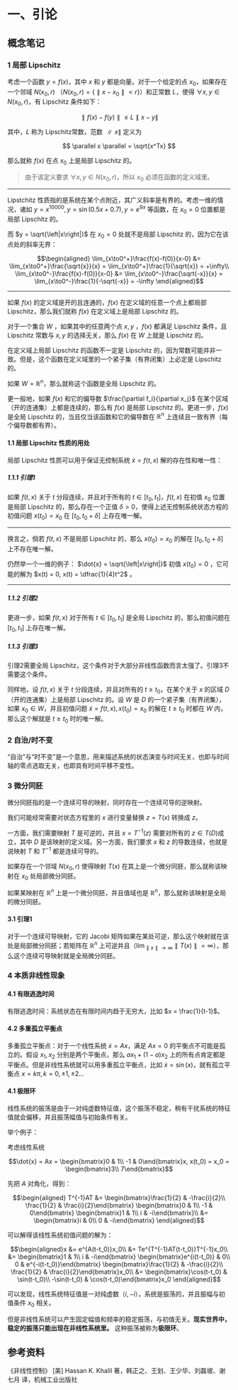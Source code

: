 # 一、引论

## 概念笔记

### 1 局部 Lipschitz

考虑一个函数 $y = f(x)$，其中 $x$ 和 $y$ 都是向量。对于一个给定的点 $x_0$，如果存在一个邻域 $N(x_0, r)$ （$N(x_0, r) = \{\parallel x-x_0 \parallel < r\}$）和正常数 $L$，使得 $\forall x, y \in N(x_0, r)$，有 Lipschitz 条件如下：

$$ \parallel f(x) - f(y) \parallel \le L \parallel x - y \parallel $$

其中，$L$ 称为 Lipschitz常数，范数 $\parallel x \parallel$ 定义为

$$ \parallel x \parallel = \sqrt{x^Tx} $$

那么就称  $f(x)$ 在点 $x_0$ 上是局部 Lipschitz 的。

> 由于该定义要求 $\forall x, y \in N(x_0, r)$，所以 $x_0$ 必须在函数的定义域里。

---

Lipstchitz 性质指的是系统在某个点附近，其广义斜率是有界的。考虑一维的情况，诸如 $y = x^{10000}, y = \sin(0.5x+0.7), y = e^{9x}$ 等函数，在 $x_0 = 0$ 位置都是局部 Lipschitz 的。

而 $y = \sqrt{\left|x\right|}$ 在 $x_0 = 0$ 处就不是局部 Lipschitz 的，因为它在该点处的斜率无界：

$$\begin{aligned}
\lim_{x\to0^+}\frac{f(x)-f(0)}{x-0} &= \lim_{x\to0^+}\frac{\sqrt{x}}{x} = \lim_{x\to0^+}\frac{1}{\sqrt{x}} = +\infty\\
\lim_{x\to0^-}\frac{f(x)-f(0)}{x-0} &= \lim_{x\to0^-}\frac{\sqrt{-x}}{x} = \lim_{x\to0^-}\frac{1}{-\sqrt{-x}} = -\infty
\end{aligned}$$

---

如果 $f(x)$ 的定义域是开的且连通的，$f(x)$ 在定义域的任意一个点上都局部 Lipschitz，那么我们就称 $f(x)$ 在定义域上是局部 Lipschitz 的。

对于一个集合 $W$ ，如果其中的任意两个点 $x, y$ ，$f(x)$ 都满足 Lipschitz 条件，且 Lipschitz 常数与 $x,y$ 的选择无关，那么 $f(x)$ 在 $W$ 上就是 Lipschitz 的。

在定义域上局部 Lipschitz 的函数不一定是 Lipschitz 的，因为常数可能并非一致。但是，这个函数在定义域里的一个紧子集（有界闭集）上必定是 Lipschitz 的。

如果 $W = \mathbb{R}^n$，那么就称这个函数是全局 Lipschitz 的。

更一般地，如果 $f(x)$ 和它的偏导数 $\frac{\partial f_i}{\partial x_j}$ 在某个区域（开的连通集）上都是连续的，那么有 $f(x)$ 是局部 Lipschitz 的。更进一步，$f(x)$ 是全局 Lipschitz 的，当且仅当该函数和它的偏导数在 $\mathbb{R}^n$ 上连续且一致有界（每个偏导数都有界）。

#### 1.1 局部 Lipschitz 性质的用处

局部 Lipschitz 性质可以用于保证无控制系统 $\dot{x} = f(t,x)$ 解的存在性和唯一性：

##### 1.1.1 引理1

如果 $f(t,x)$ 关于 $t$ 分段连续，并且对于所有的 $t\in[t_0, t_1]$，$f(t,x)$ 在初值 $x_0$ 位置是局部 Lipschitz 的，那么存在一个正值 $\delta > 0$，使得上述无控制系统状态方程的初值问题 $x(t_0) = x_0$ 在 $[t_0, t_0+\delta]$ 上存在唯一解。

---

换言之，倘若 $f(t,x)$ 不是局部 Lipschitz 的，那么 $x(t_0) = x_0$ 的解在 $[t_0, t_0+\delta]$ 上不存在唯一解。

仍然举一个一维的例子： $\dot{x} = \sqrt{\left|x\right|}$ 初值 $x(t_0) = 0$ ，它可能的解为 $x(t) = 0, x(t) = \dfrac{1}{4}t^2$ 。

---

##### 1.1.2 引理2

更进一步，如果 $f(t,x)$ 对于所有 $t\in [t_0, t_1]$ 是全局 Lipschitz 的，那么初值问题在 $[t_0, t_1]$ 上存在唯一解。

##### 1.1.3 引理3

引理2需要全局 Lipschitz，这个条件对于大部分非线性函数而言太强了。引理3不需要这个条件。

同样地，设 $f(t,x)$ 关于 $t$ 分段连续，并且对所有的 $t \ge t_0$，在某个关于 $x$ 的区域 $D$（开的连通集）上是局部 Lipschitz 的。设 $W$ 是 $D$ 的一个紧子集（有界闭集），如果 $x_0 \in W$，并且初值问题 $\dot{x} = f(t,x), x(t_0) = x_0$ 的解在 $t\ge t_0$ 时都在 $W$ 内，那么这个解就是 $t\ge t_0$ 时的唯一解。

### 2 自治/时不变

“自治”与“时不变”是一个意思，用来描述系统的状态演变与时间无关，也即与时间轴的零点选取无关，也即具有时间平移不变性。

### 3 微分同胚

微分同胚指的是一个连续可导的映射，同时存在一个连续可导的逆映射。

我们可能经常需要对状态方程里的 $x$ 进行变量替换 $z = T(x)$ 转换成 $z$。

一方面，我们需要映射 $T$ 是可逆的，并且 $x = T^{-1}(z)$ 需要对所有的 $z \in T(D)$成立，其中 $D$ 是该映射的定义域。另一方面，我们要求 $x$ 和 $z$ 的导数连续，也就是说映射 $T$ 和 $T^{-1}$ 都是连续可导的。

如果存在一个邻域 $N(x_0,r)$ 使得映射 $T(x)$ 在其上是一个微分同胚，那么就称该映射在 $x_0$ 处局部微分同胚。

如果某映射在 $\mathbb{R}^n$ 上是一个微分同胚，并且值域也是 $\mathbb{R}^n$，那么就称该映射是全局的微分同胚。

#### 3.1 引理1

对于一个连续可导映射，它的 Jacobi 矩阵如果在某处可逆，那么这个映射就在该处是局部微分同胚；若矩阵在 $\mathbb{R}^n$ 上可逆并且（$\lim_{\parallel x \parallel \to \infty} \parallel T(x) \parallel = \infty$），那么这个连续可导映射就是全局微分同胚。

### 4 本质非线性现象

#### 4.1 有限逃逸时间

有限逃逸时间：系统状态在有限时间内趋于无穷大，比如 $x = \frac{1}{t-1}$。

#### 4.2 多重孤立平衡点

多重孤立平衡点：对于一个线性系统 $\dot{x} = Ax$，满足 $Ax = 0$ 的平衡点不可能是孤立的。假设 $x_1, x_2$ 分别是两个平衡点，那么 $ax_1 + (1-a) x_2$ 上的所有点肯定都是平衡点。但是非线性系统就可以用多重孤立平衡点，比如 $\dot{x} = \sin(x)$，就有孤立平衡点 $x = k\pi, k = 0,\pm1, \pm2...$

#### 4.1 极限环

线性系统的振荡是由于一对纯虚数特征值，这个振荡不稳定，稍有干扰系统的特征值就会偏移，并且振荡幅值与初始条件有关。

举个例子：

考虑线性系统

$$\dot{x} = Ax = \begin{bmatrix}0 & 1\\ -1 & 0\end{bmatrix}x, x(t_0) = x_0 = \begin{bmatrix}3\\ 7\end{bmatrix}$$

先把 $A$ 对角化，得到：

$$\begin{aligned}
T^{-1}AT &= \begin{bmatrix}\frac{1}{2} & -\frac{i}{2}\\ \frac{1}{2} & \frac{i}{2}\end{bmatrix} \begin{bmatrix}0 & 1\\ -1 & 0\end{bmatrix} \begin{bmatrix}1 & 1\\ i & -i\end{bmatrix}\\
&= \begin{bmatrix}i & 0\\ 0 & -i\end{bmatrix}
\end{aligned}$$

可以解得该线性系统初值问题的解为：

$$\begin{aligned}x &= e^{A(t-t_0)}x_0\\
&= Te^{T^{-1}AT(t-t_0)}T^{-1}x_0\\
&= \begin{bmatrix}1 & 1\\ i & -i\end{bmatrix} \begin{bmatrix}e^{i(t-t_0)} & 0\\ 0 & e^{-i(t-t_0)}\end{bmatrix} \begin{bmatrix}\frac{1}{2} & -\frac{i}{2}\\ \frac{1}{2} & \frac{i}{2}\end{bmatrix}x_0\\
&= \begin{bmatrix}\cos(t-t_0) & \sin(t-t_0)\\ -\sin(t-t_0) & \cos(t-t_0)\end{bmatrix}x_0
\end{aligned}$$

可以发现，线性系统特征值是一对纯虚数（$i, -i$），系统是振荡的，并且振幅与初值条件 $x_0$ 相关。

但是非线性系统可以产生固定幅值和频率的稳定振荡，与初值无关。**现实世界中，稳定的振荡只能出现在非线性系统里。** 这种振荡被称为**极限环**。

## 参考资料

《非线性控制》 [美] Hassan K. Khalil 著，韩正之、王划、王少华、刘磊坡、谢七月 译，机械工业出版社
